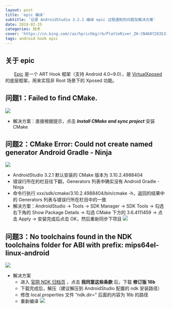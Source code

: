 ```yaml
---
layout: post
title: 'epic 编译'
subtitle: '记录 AndroidStudio 3.2.1 编译 epic 过程遇到的问题及解决方案'
date: 2019-02-25
categories: 技术
cover: 'https://cn.bing.com//az/hprichbg/rb/PlatteRiver_ZH-CN4687283533_1920x1080.jpg'
tags: android hook epic
---
```


## 关于 epic
&#160; &#160; &#160; &#160;[Epic](https://github.com/tiann/epic/blob/master/README_cn.md) 是一个 ART Hook 框架（支持 Android 4.0~9.0），是 [VirtualXposed](https://github.com/android-hacker/VirtualXposed) 的底层框架，用来实现非 Root 场景下的 Xposed 功能。

## 问题1：Failed to find CMake.
![](../../../assets/img/2019/02/25-cmake.png)

* 解决方案：直接根据提示，点击 ___Install CMake and sync project___ 安装 CMake


## 问题2：CMake Error: Could not create named generator Android Gradle - Ninja
![](../../../assets/img/2019/02/25-Ninja.png)

* AndroidStudio 3.2.1 默认安装的 CMake 版本为 3.10.2.4988404
* 错误行所在的栏目往下翻，Generators 列表中确实没有 Android Gradle - Ninja
* 命令行执行 xxx/sdk/cmake/3.10.2.4988404/bin/cmake -h，返回的结果中的 Generators 列表与错误行所在栏目中的一致
* 解决方案：AndroidStudio -> Tools -> SDK Manager -> SDK Tools -> 勾选右下角的 Show Package Details -> 勾选 CMake 下方的 3.6.4111459 -> 点击 Apply -> 安装完成后点击 OK，然后重新同步下项目
![](../../../assets/img/2019/02/25-sdk.png)


## 问题3：No toolchains found in the NDK toolchains folder for ABI with prefix: mips64el-linux-android
![](../../../assets/img/2019/02/25-toolchains.png)

* 解决方案
	* 进入 [官网 NDK 归档页](https://developer.android.google.cn/ndk/downloads/older_releases) ，点击 __我同意这些条款__ 后，下载 __修订版  16b__
	* 下载完成后，解压（建议解压到 AndroidStudio 配置的 ndk 安装路径）
	* 修改 local.properties 文件 “ndk.dir=” 后面的内容为 16b 的路径
	* 重新编译
![](../../../assets/img/2019/02/25-ndk.png)


